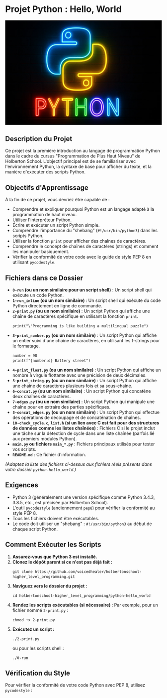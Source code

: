 # Projet Python : Hello, World

![Image Représentant Python Hello World](https://github.com/voicedhealer/holbertonschool-higher_level_programming/blob/main/python-hello_world/assets_task_01jszk0ex8e6manstat6hrhwpd_1745890688_img_0.webp)

## Description du Projet

Ce projet est la première introduction au langage de programmation Python dans le cadre du cursus "Programmation de Plus Haut Niveau" de Holberton School. L'objectif principal est de se familiariser avec l'environnement Python, la syntaxe de base pour afficher du texte, et la manière d'exécuter des scripts Python.

## Objectifs d'Apprentissage

À la fin de ce projet, vous devriez être capable de :

*   Comprendre et expliquer pourquoi Python est un langage adapté à la programmation de haut niveau.
*   Utiliser l'interpréteur Python.
*   Écrire et exécuter un script Python simple.
*   Comprendre l'importance du "shebang" (`#!/usr/bin/python3`) dans les scripts Python.
*   Utiliser la fonction `print` pour afficher des chaînes de caractères.
*   Comprendre le concept de chaînes de caractères (strings) et comment les manipuler basiquement.
*   Vérifier la conformité de votre code avec le guide de style PEP 8 en utilisant `pycodestyle`.

## Fichiers dans ce Dossier

*   **`0-run` (ou un nom similaire pour un script shell)** : Un script shell qui exécute un code Python.
*   **`1-run_inline` (ou un nom similaire)** : Un script shell qui exécute du code Python directement en ligne de commande.
*   **`2-print.py` (ou un nom similaire)** : Un script Python qui affiche une chaîne de caractères spécifique en utilisant la fonction `print`.
    ```
    print("\"Programming is like building a multilingual puzzle")
    ```
*   **`3-print_number.py` (ou un nom similaire)** : Un script Python qui affiche un entier suivi d'une chaîne de caractères, en utilisant les f-strings pour le formatage.
    ```
    number = 98
    print(f"{number:d} Battery street")
    ```
*   **`4-print_float.py` (ou un nom similaire)** : Un script Python qui affiche un nombre à virgule flottante avec une précision de deux décimales.
*   **`5-print_string.py` (ou un nom similaire)** : Un script Python qui affiche une chaîne de caractères plusieurs fois et sa sous-chaîne.
*   **`6-concat.py` (ou un nom similaire)** : Un script Python qui concatène deux chaînes de caractères.
*   **`7-edges.py` (ou un nom similaire)** : Un script Python qui manipule une chaîne pour en extraire des parties spécifiques.
*   **`8-concat_edges.py` (ou un nom similaire)** : Un script Python qui effectue des opérations de découpage et de concaténation de chaînes.
*   **`10-check_cycle.c`, `list.h` (si un lien avec C est fait pour des structures de données comme les listes chaînées)** : Fichiers C si le projet inclut une tâche sur la détection de cycle dans une liste chaînée (parfois lié aux premiers modules Python).
*   **`main.py` ou fichiers `main_*.py`** : Fichiers principaux utilisés pour tester vos scripts.
*   **`README.md`** : Ce fichier d'information.

*(Adaptez la liste des fichiers ci-dessus aux fichiers réels présents dans votre dossier `python-hello_world`.)*

## Exigences

*   Python 3 (généralement une version spécifique comme Python 3.4.3, 3.8.5, etc., est précisée par Holberton School).
*   L'outil `pycodestyle` (anciennement `pep8`) pour vérifier la conformité au style PEP 8.
*   Tous les fichiers doivent être exécutables.
*   Le code doit utiliser un "shebang" : `#!/usr/bin/python3` au début de chaque script Python.

## Comment Exécuter les Scripts

1.  **Assurez-vous que Python 3 est installé.**
2.  **Clonez le dépôt parent si ce n'est pas déjà fait :**
    ```
    git clone https://github.com/voicedhealer/holbertonschool-higher_level_programming.git
    ```
3.  **Naviguez vers le dossier du projet :**
    ```
    cd holbertonschool-higher_level_programming/python-hello_world
    ```
4.  **Rendez les scripts exécutables (si nécessaire) :**
    Par exemple, pour un fichier nommé `2-print.py` :
    ```
    chmod +x 2-print.py
    ```
5.  **Exécutez un script :**
    ```
    ./2-print.py
    ```
    ou pour les scripts shell :
    ```
    ./0-run
    ```

## Vérification du Style

Pour vérifier la conformité de votre code Python avec PEP 8, utilisez `pycodestyle` :
